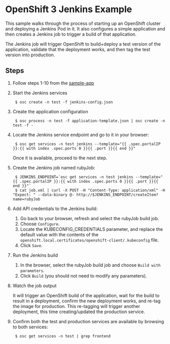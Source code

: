 OpenShift 3 Jenkins Example
=========================

This sample walks through the process of starting up an OpenShift cluster and deploying a Jenkins Pod in it.
It also configures a simple application and then creates a Jenkins job to trigger a build of that application.

The Jenkins job will trigger OpenShift to build+deploy a test version of the application, validate that
the deployment works, and then tag the test version into production.

Steps
-----

1. Follow steps 1-10 from the [sample-app](https://github.com/openshift/origin/blob/master/examples/sample-app/README.md)

2. Start the Jenkins services

        $ osc create -n test -f jenkins-config.json
        
3. Create the application configuration

        $ osc process -n test -f application-template.json | osc create -n test -f -
 
4. Locate the Jenkins service endpoint and go to it in your browser:

        $ osc get services -n test jenkins --template="{{ .spec.portalIP }}:{{ with index .spec.ports 0 }}{{ .port }}{{ end }}"

    Once it is available, proceed to the next step.
    
5. Create the Jenkins job named rubyJob:

        $ JENKINS_ENDPOINT=`osc get services -n test jenkins --template="{{ .spec.portalIP }}:{{ with index .spec.ports 0 }}{{ .port }}{{ end }}"`
        $ cat job.xml | curl -X POST -H "Content-Type: application/xml" -H "Expect: " --data-binary @- http://$JENKINS_ENDPOINT/createItem?name=rubyJob

6. Add API credentials to the Jenkins build:

    1. Go back to your browser, refresh and select the rubyJob build job.
    2. Choose `Configure`.
    3. Locate the KUBECONFIG_CREDENTIALS parameter, and replace the default value with the contents of the `openshift.local.certificates/openshift-client/.kubeconfig` file.
    4. Click `Save`.

6. Run the Jenkins build
   
    1. In the browser, select the rubyJob build job and choose `Build with parameters`.
    2. Click `Build` (you should not need to modify any parameters).

7. Watch the job output

   It will trigger an OpenShift build of the application, wait for the build to result in a deployment,
   confirm the new deployment works, and re-tag the image for production.  This re-tagging will trigger
   another deployment, this time creating/updated the production service.

8. Confirm both the test and production services are available by browsing to both services:

        $ osc get services -n test | grep frontend
   
